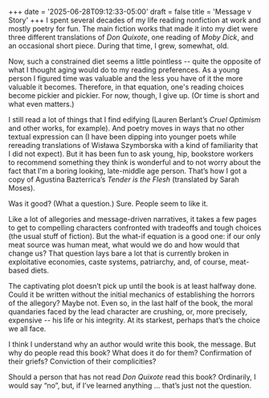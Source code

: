 +++
date = '2025-06-28T09:12:33-05:00'
draft = false
title = 'Message v Story'
+++
I spent several decades of my life reading nonfiction at work and mostly poetry for fun. The main fiction works that made it into my diet were three different translations of *Don Quixote*, one reading of *Moby Dick*, and an occasional short piece. During that time, I grew, somewhat, old.

Now, such a constrained diet seems a little pointless -- quite the opposite of what I thought aging would do to my reading preferences. As a young person I figured time was valuable and the less you have of it the more valuable it becomes. Therefore, in that equation, one's reading choices become pickier and pickier. For now, though, I give up. (Or time is short and what even matters.)

I still read a lot of things that I find edifying (Lauren Berlant’s *Cruel Optimism* and other works, for example). And poetry moves in ways that no other textual expression can (I have been dipping into younger poets while rereading translations of Wisława Szymborska with a kind of familiarity that I did not expect). But it has been fun to ask young, hip, bookstore workers to recommend something they think is wonderful and to not worry about the fact that I'm a boring looking, late-middle age person. That’s how I got a copy of Agustina Bazterrica’s *Tender is the Flesh* (translated by Sarah Moses).

Was it good? (What a question.) Sure. People seem to like it.

Like a lot of allegories and message-driven narratives, it takes a few pages to get to compelling characters confronted with tradeoffs and tough choices (the usual stuff of fiction). But the what-if equation is a good one: if our only meat source was human meat, what would we do and how would that change us? That question lays bare a lot that is currently broken in exploitative economies, caste systems, patriarchy, and, of course, meat-based diets.

The captivating plot doesn’t pick up until the book is at least halfway done. Could it be written without the initial mechanics of establishing the horrors of the allegory? Maybe not. Even so, in the last half of the book, the moral quandaries faced by the lead character are crushing, or, more precisely, expensive -- his life or his integrity. At its starkest, perhaps that’s the choice we all face.

I think I understand why an author would write this book, the message. But why do people read this book? What does it do for them? Confirmation of their griefs? Conviction of their complicities?

Should a person that has not read *Don Quixote* read this book? Ordinarily, I would say “no”, but, if I’ve learned anything … that’s just not the question.